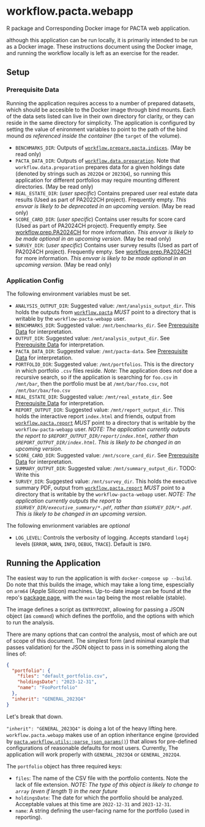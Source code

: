 # workflow.pacta.webapp

R package and Corresponding Docker image for PACTA web application.

although this application can be run locally, it is primarily intended to be run as a Docker image.
These instructions document using the Docker image, and running the workflow locally is left as an exercise for the reader.

## Setup

### Prerequisite Data

Running the application requires access to a number of prepared datasets, which should be accesible to the Docker image through bind mounts.
Each of the data sets listed can live in their own directory for clarity, or they can reside in the same directory for simplicity.
The application is configured by setting the value of enironment variables to point to the path of the bind mound *as referenced inside the container* (the `target` of the volume).

- `BENCHMARKS_DIR`:
  Outputs of [`workflow.prepare.pacta.indices`](https://github.com/RMI-PACTA/workflow.prepare.pacta.indices).
  (May be read only)
- `PACTA_DATA_DIR`:
  Outputs of [`workflow.data.preparation`](https://github.com/RMI-PACTA/workflow.data.preparation).
  Note that `workflow.data.preparation` prepares data for a given holdings date (denoted by strings such as `2022Q4` or `2023Q4`), so running this application for different portfolios may require mounting different directories.
  (May be read only)
- `REAL_ESTATE_DIR`:
  (*user specific*)
  Contains prepared user real estate data results (Used as part of PA2022CH project). Frequently empty.
  *This envvar is likely to be deprecated in an upcoming version*.
  (May be read only)
- `SCORE_CARD_DIR`:
  (*user specific*)
  Contains user results for score card (Used as part of PA2024CH project). Frequently empty.
  See [workflow.prep.PA2024CH](https://github.com/RMI-PACTA/workflow.prep.PA2024CH) for more information.
  *This envvar is likely to be made optional in an upcoming version*.
  (May be read only)
- `SURVEY_DIR`:
  (*user specific*)
  Contains user survey results (Used as part of PA2024CH project). Frequently empty.
  See [workflow.prep.PA2024CH](https://github.com/RMI-PACTA/workflow.prep.PA2024CH) for more information.
  *This envvar is likely to be made optional in an upcoming version*.
  (May be read only)


### Application Config

The following environment variables must be set.

- `ANALYSIS_OUTPUT_DIR`:
  Suggested value: `/mnt/analysis_output_dir`.
  This holds the outputs from [`workflow.pacta`](https://github.com/RMI-PACTA/workflow.pacta)
  *MUST* point to a directory that is writable by the `workflow-pacta-webapp` user.
- `BENCHMARKS_DIR`:
  Suggested value: `/mnt/benchmarks_dir`.
  See [Prerequisite Data](#prerequisite-data) for interpretation.
- `OUTPUT_DIR`:
  Suggested value: `/mnt/analysis_output_dir`.
  See [Prerequisite Data](#prerequisite-data) for interpretation.
- `PACTA_DATA_DIR`:
  Suggested value: `/mnt/pacta-data`.
  See [Prerequisite Data](#prerequisite-data) for interpretation.
- `PORTFOLIO_DIR`:
  Suggested value: `/mnt/portfolios`.
  This is the directory in which portfolio `.csv` files reside.
  *Note*: The application does *not* doe a recursive search, so if the application is searching for `foo.csv` in `/mnt/bar`, then the portfolio must be at `/mnt/bar/foo.csv`, not `/mnt/bar/bax/foo.csv`
- `REAL_ESTATE_DIR`:
  Suggested value: `/mnt/real_estate_dir`.
  See [Prerequisite Data](#prerequisite-data) for interpretation.
- `REPORT_OUTPUT_DIR`:
  Suggested value: `/mnt/report_output_dir`.
  This holds the interactive report `index.html` and friends, output from [`workflow.pacta.report`](https://github.com/RMI-PACTA/workflow.pacta.report)
  *MUST* point to a directory that is writable by the `workflow-pacta-webapp` user.
  *NOTE: The application currently outputs the report to `$REPORT_OUTPUT_DIR/report/index.html`, rather than `$REPORT_OUTPUT_DIR/index.html`. This is likely to be changed in an upcoming version*.
- `SCORE_CARD_DIR`:
  Suggested value: `/mnt/score_card_dir`.
  See [Prerequisite Data](#prerequisite-data) for interpretation.
- `SUMMARY_OUTPUT_DIR`:
  Suggested value: `/mnt/summary_output_dir`.
  TODO: Write this
- `SURVEY_DIR`:
  Suggested value: `/mnt/survey_dir`.
  This holds the executive summary PDF, output from [`workflow.pacta.report`](https://github.com/RMI-PACTA/workflow.pacta.report)
  *MUST* point to a directory that is writable by the `workflow-pacta-webapp` user.
  *NOTE: The application currently outputs the report to `$SURVEY_DIR/executive_summary/*.pdf`, rather than `$SURVEY_DIR/*.pdf`. This is likely to be changed in an upcoming version*.

The following envrionment variables are *optional*

- `LOG_LEVEL`: Controls the verbosity of logging.
  Accepts standard `log4j` levels (`ERROR`, `WARN`, `INFO`, `DEBUG`, `TRACE`).
  Default is `INFO`.

## Running the Application

The easiest way to run the application is with `docker-compose up --build`.
Do note that this builds the image, which may take a long time, espescially on `arm64` (Apple Silicon) machines.
Up-to-date image can be found at the repo's [package page](https://github.com/RMI-PACTA/workflow.pacta.webapp/pkgs/container/workflow.pacta.webapp), with the `main` tag being the most reliable (stable).

The image defines a script as `ENTRYPOINT`, allowing for passing a JSON object (as `command`) which defines the portfolio, and the options with which to run the analysis.

There are many options that can control the analysis, most of which are out of scope of this document.
The simplest form (and minimal example that passes validation) for the JSON object to pass in is something along the lines of:

```json
{
  "portfolio": {
    "files": "default_portfolio.csv",
    "holdingsDate": "2023-12-31",
    "name": "FooPortfolio"
  },
  "inherit": "GENERAL_2023Q4"
}
```

Let's break that down.

`"inherit": "GENERAL_2023Q4"` is doing a lot of the heavy lifting here.
`workflow.pacta.webapp` makes use of an option inheritance engine (provided by [`pacta.workflow.utils::parse_json_params()`](https://github.com/RMI-PACTA/pacta.workflow.utils/blob/main/R/parse_json_params.R)) that allows for pre-defined configurations of reasonable defaults for most users.
Currently, The application will work properly with `GENERAL_2023Q4` or `GENERAL_2022Q4`.

The `portfolio` object has three required keys:

- `files`: The name of the CSV file with the portfolio contents.
  Note the lack of file extension.
  *NOTE: The type of this object is likely to change to `array` (even if length 1) in the near future*
- `holdingsDate`: The date for which the portfolio should be analyzed.
  Acceptable values at this time are `2022-12-31` and `2023-12-31`.
- `name`: A string defining the user-facing name for the portfolio (used in reporting).
